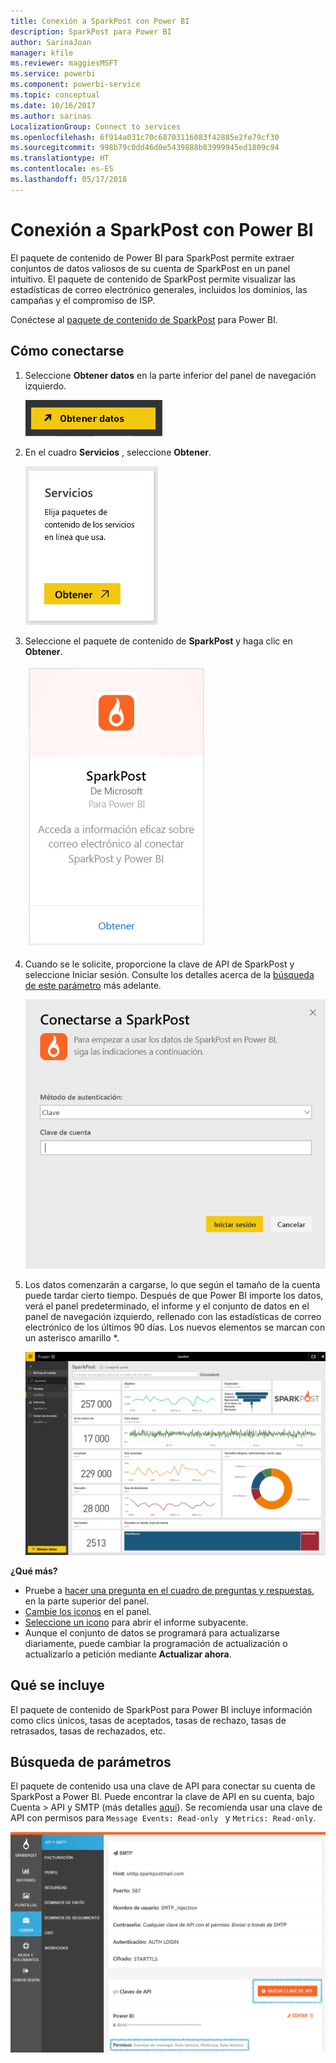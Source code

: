 ```yaml
---
title: Conexión a SparkPost con Power BI
description: SparkPost para Power BI
author: SarinaJoan
manager: kfile
ms.reviewer: maggiesMSFT
ms.service: powerbi
ms.component: powerbi-service
ms.topic: conceptual
ms.date: 10/16/2017
ms.author: sarinas
LocalizationGroup: Connect to services
ms.openlocfilehash: 6f914a031c70c68703116083f42885e2fe79cf30
ms.sourcegitcommit: 998b79c0dd46d0e5439888b83999945ed1809c94
ms.translationtype: HT
ms.contentlocale: es-ES
ms.lasthandoff: 05/17/2018
---
```

# <a name="connect-to-sparkpost-with-power-bi"></a>Conexión a SparkPost con Power BI
El paquete de contenido de Power BI para SparkPost permite extraer conjuntos de datos valiosos de su cuenta de SparkPost en un panel intuitivo. El paquete de contenido de SparkPost permite visualizar las estadísticas de correo electrónico generales, incluidos los dominios, las campañas y el compromiso de ISP.

Conéctese al [paquete de contenido de SparkPost](https://app.powerbi.com/getdata/services/spark-post) para Power BI.

## <a name="how-to-connect"></a>Cómo conectarse
1. Seleccione **Obtener datos** en la parte inferior del panel de navegación izquierdo.
   
   ![](media/service-connect-to-sparkpost/getdata.png)
2. En el cuadro **Servicios** , seleccione **Obtener**.
   
   ![](media/service-connect-to-sparkpost/services.png)
3. Seleccione el paquete de contenido de **SparkPost** y haga clic en **Obtener**. 
   
   ![](media/service-connect-to-sparkpost/sparkpost.png)
4. Cuando se le solicite, proporcione la clave de API de SparkPost y seleccione Iniciar sesión. Consulte los detalles acerca de la [búsqueda de este parámetro](#FindingParams) más adelante.
   
   ![](media/service-connect-to-sparkpost/creds.png)
5. Los datos comenzarán a cargarse, lo que según el tamaño de la cuenta puede tardar cierto tiempo. Después de que Power BI importe los datos, verá el panel predeterminado, el informe y el conjunto de datos en el panel de navegación izquierdo, rellenado con las estadísticas de correo electrónico de los últimos 90 días. Los nuevos elementos se marcan con un asterisco amarillo \*.
   
   ![](media/service-connect-to-sparkpost/dashboard.png)

**¿Qué más?**

* Pruebe a [hacer una pregunta en el cuadro de preguntas y respuestas](power-bi-q-and-a.md), en la parte superior del panel.
* [Cambie los iconos](service-dashboard-edit-tile.md) en el panel.
* [Seleccione un icono](service-dashboard-tiles.md) para abrir el informe subyacente.
* Aunque el conjunto de datos se programará para actualizarse diariamente, puede cambiar la programación de actualización o actualizarlo a petición mediante **Actualizar ahora**.

## <a name="whats-included"></a>Qué se incluye
El paquete de contenido de SparkPost para Power BI incluye información como clics únicos, tasas de aceptados, tasas de rechazo, tasas de retrasados, tasas de rechazados, etc.

<a name="FindingParams"></a>

## <a name="finding-parameters"></a>Búsqueda de parámetros
El paquete de contenido usa una clave de API para conectar su cuenta de SparkPost a Power BI. Puede encontrar la clave de API en su cuenta, bajo Cuenta \> API y SMTP (más detalles [aquí](https://support.sparkpost.com/customer/portal/articles/1933377-create-api-keys)). Se recomienda usar una clave de API con permisos para `Message Events: Read-only ` y `Metrics: Read-only`.

![](media/service-connect-to-sparkpost/sparkpost1.png)

